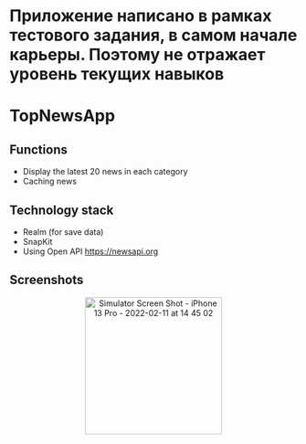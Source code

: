 # Приложение написано в рамках тестового задания, в самом начале карьеры. Поэтому не отражает уровень текущих навыков

# TopNewsApp

## Functions

- Display the latest 20 news in each category
- Caching news

## Technology stack

- Realm (for save data)
- SnapKit
- Using Open API https://newsapi.org


## Screenshots


<p align="center">
  <img width="240" alt="Simulator Screen Shot - iPhone 13 Pro - 2022-02-11 at 14 45 02" src="https://user-images.githubusercontent.com/91690559/160272485-0dd5e561-c6e4-4f7d-bd47-87a4f5ce87cc.png">
</p>
